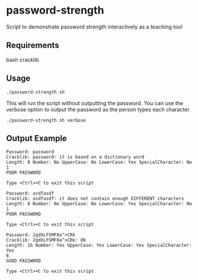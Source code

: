 password-strength
=======
Script to demonstrate password strength interactively as a teaching tool

Requirements
------------
bash
cracklib

Usage
------------

```
./password-strength.sh
```
This will run the script without outputting the password. You can use the verbose option to
output the password as the person types each character.
```
./password-strength.sh verbose
```

Output Example
------------
```
Password: password
Cracklib: password: it is based on a dictionary word
Length: 8 Number: No UpperCase: No LowerCase: Yes SpecialCharacter: No
1
POOR PASSWORD

Type <Ctrl>+C to exit this script

Password: asdfasdf
Cracklib: asdfasdf: it does not contain enough DIFFERENT characters
Length: 8 Number: No UpperCase: No LowerCase: Yes SpecialCharacter: No
1
POOR PASSWORD

Type <Ctrl>+C to exit this script

Password: 2gdXLFSMF0a^>CRk
Cracklib: 2gdXLFSMF0a^>CRk: OK
Length: 16 Number: Yes UpperCase: Yes LowerCase: Yes SpecialCharacter: Yes
6
GOOD PASSWORD

Type <Ctrl>+C to exit this script

````

